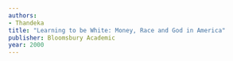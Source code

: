```yaml
---
authors:
- Thandeka
title: "Learning to be White: Money, Race and God in America"
publisher: Bloomsbury Academic 
year: 2000
---
```


